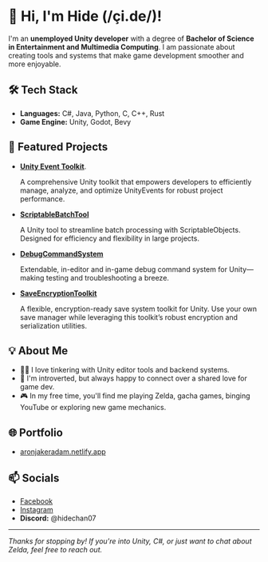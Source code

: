 # 👋 Hi, I'm Hide (/çi.de/)!

I'm an **unemployed Unity developer** with a degree of **Bachelor of Science in Entertainment and Multimedia Computing**. I am passionate about creating tools and systems that make game development smoother and more enjoyable.

## 🛠️ Tech Stack
- **Languages:** C#, Java, Python, C, C++, Rust
- **Game Engine:** Unity, Godot, Bevy

## 🚀 Featured Projects
- [**Unity Event Toolkit**](https://github.com/hidechan07/UnityEventToolkit).

  A comprehensive Unity toolkit that empowers developers to efficiently manage, analyze, and optimize UnityEvents for robust project performance.
- [**ScriptableBatchTool**](https://github.com/hidechan07/ScriptableBatchTool)  

   A Unity tool to streamline batch processing with ScriptableObjects. Designed for efficiency and flexibility in large projects.
  
- [**DebugCommandSystem**](https://github.com/hidechan07/DebugCommandSystem)  

  Extendable, in-editor and in-game debug command system for Unity—making testing and troubleshooting a breeze.

- [**SaveEncryptionToolkit**](https://github.com/hidechan07/SaveEncryptionToolkit)  

  A flexible, encryption-ready save system toolkit for Unity. Use your own save manager while leveraging this toolkit’s robust encryption and serialization utilities.



## 💡 About Me

- 🧑‍💻 I love tinkering with Unity editor tools and backend systems.
- 🤫 I'm introverted, but always happy to connect over a shared love for game dev.
- 🎮 In my free time, you'll find me playing Zelda, gacha games, binging YouTube or exploring new game mechanics.



## 🌐 Portfolio

- [aronjakeradam.netlify.app](https://aronjakeradam.netlify.app/)

## 📫 Socials

- [Facebook](https://www.facebook.com/RadamAronJakeS)
- [Instagram](https://www.instagram.com/aj.prsnl/)
- **Discord:** @hidechan07
---

_Thanks for stopping by! If you're into Unity, C#, or just want to chat about Zelda, feel free to reach out._
